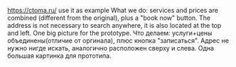 https://ctoma.ru/ use it as example
What we do: services and prices are combined (different from the original), plus a "book now" button. The address is not necessary to search anywhere, it is also located at the top and left. One big picture for the prototype.
Что делаем: услуги+цены объединены(отличие от оргинала), плюс кнопка "записаться". Адрес не нужно нигде искать, аналогично расположен сверху и слева. Одна большая картинка для прототипа.